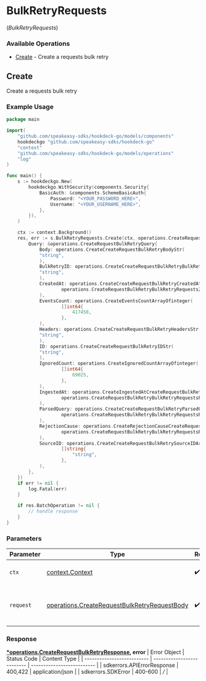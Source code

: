 # BulkRetryRequests
(*BulkRetryRequests*)

### Available Operations

* [Create](#create) - Create a requests bulk retry

## Create

Create a requests bulk retry

### Example Usage

```go
package main

import(
	"github.com/speakeasy-sdks/hookdeck-go/models/components"
	hookdeckgo "github.com/speakeasy-sdks/hookdeck-go"
	"context"
	"github.com/speakeasy-sdks/hookdeck-go/models/operations"
	"log"
)

func main() {
    s := hookdeckgo.New(
        hookdeckgo.WithSecurity(components.Security{
            BasicAuth: &components.SchemeBasicAuth{
                Password: "<YOUR_PASSWORD_HERE>",
                Username: "<YOUR_USERNAME_HERE>",
            },
        }),
    )

    ctx := context.Background()
    res, err := s.BulkRetryRequests.Create(ctx, operations.CreateRequestBulkRetryRequestBody{
        Query: &operations.CreateRequestBulkRetryQuery{
            Body: operations.CreateCreateRequestBulkRetryBodyStr(
            "string",
            ),
            BulkRetryID: operations.CreateCreateRequestBulkRetryBulkRetryIDStr(
            "string",
            ),
            CreatedAt: operations.CreateCreateRequestBulkRetryCreatedAtCreateRequestBulkRetryBulkRetryRequests2(
                    operations.CreateRequestBulkRetryBulkRetryRequests2{},
            ),
            EventsCount: operations.CreateEventsCountArrayOfinteger(
                    []int64{
                        417458,
                    },
            ),
            Headers: operations.CreateCreateRequestBulkRetryHeadersStr(
            "string",
            ),
            ID: operations.CreateCreateRequestBulkRetryIDStr(
            "string",
            ),
            IgnoredCount: operations.CreateIgnoredCountArrayOfinteger(
                    []int64{
                        69025,
                    },
            ),
            IngestedAt: operations.CreateIngestedAtCreateRequestBulkRetryBulkRetryRequestsRequestRequestBodyQueryIngestedAt2(
                    operations.CreateRequestBulkRetryBulkRetryRequestsRequestRequestBodyQueryIngestedAt2{},
            ),
            ParsedQuery: operations.CreateCreateRequestBulkRetryParsedQueryCreateRequestBulkRetryBulkRetryRequestsRequestRequestBodyQueryParsedQuery2(
                    operations.CreateRequestBulkRetryBulkRetryRequestsRequestRequestBodyQueryParsedQuery2{},
            ),
            RejectionCause: operations.CreateRejectionCauseCreateRequestBulkRetryBulkRetryRequestsRequestRequestBodyQueryRejectionCause2(
                    operations.CreateRequestBulkRetryBulkRetryRequestsRequestRequestBodyQueryRejectionCause2{},
            ),
            SourceID: operations.CreateCreateRequestBulkRetrySourceIDArrayOfstr(
                    []string{
                        "string",
                    },
            ),
        },
    })
    if err != nil {
        log.Fatal(err)
    }

    if res.BatchOperation != nil {
        // handle response
    }
}
```

### Parameters

| Parameter                                                                                                    | Type                                                                                                         | Required                                                                                                     | Description                                                                                                  |
| ------------------------------------------------------------------------------------------------------------ | ------------------------------------------------------------------------------------------------------------ | ------------------------------------------------------------------------------------------------------------ | ------------------------------------------------------------------------------------------------------------ |
| `ctx`                                                                                                        | [context.Context](https://pkg.go.dev/context#Context)                                                        | :heavy_check_mark:                                                                                           | The context to use for the request.                                                                          |
| `request`                                                                                                    | [operations.CreateRequestBulkRetryRequestBody](../../models/operations/createrequestbulkretryrequestbody.md) | :heavy_check_mark:                                                                                           | The request object to use for the request.                                                                   |


### Response

**[*operations.CreateRequestBulkRetryResponse](../../models/operations/createrequestbulkretryresponse.md), error**
| Error Object               | Status Code                | Content Type               |
| -------------------------- | -------------------------- | -------------------------- |
| sdkerrors.APIErrorResponse | 400,422                    | application/json           |
| sdkerrors.SDKError         | 400-600                    | */*                        |
